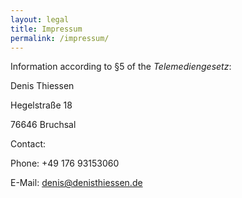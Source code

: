 ```yaml
---
layout: legal
title: Impressum
permalink: /impressum/
---
```


Information according to §5 of the *Telemediengesetz*:

Denis Thiessen

Hegelstraße 18

76646 Bruchsal


Contact:

Phone: +49 176 93153060

E-Mail: denis@denisthiessen.de
